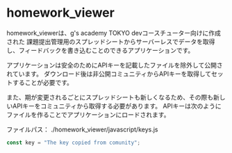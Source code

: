 # homework_viewer

homework_viewerは、g's academy TOKYO devコースチューター向けに作成された
課題提出管理用のスプレッドシートからサーバーレスでデータを取得し、フィードバックを書き込むことのできるアプリケーションです。

アプリケーションは安全のためにAPIキーを記載したファイルを除外して公開されています。
ダウンロード後は非公開コミュニティからAPIキーを取得してセットすることが必要です。

また、期が変更されるごとにスプレッドシートも新しくなるため、その際も新しいAPIキーをコミュニティから取得する必要があります。
APIキーは次のようにファイルを作ることでアプリケーションにロードされます。

ファイルパス： ./homework_viewer/javascript/keys.js

```keys.js
const key = "The key copied from comunity";
```
